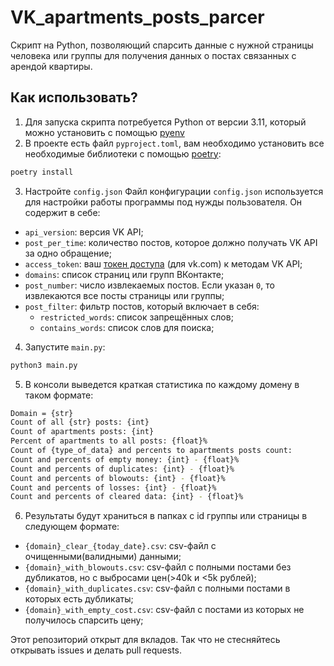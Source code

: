 # VK_apartments_posts_parcer
Скрипт на Python, позволяющий спарсить данные с нужной страницы человека или группы для получения данных о постах 
связанных с арендой квартиры.

## Как использовать?
1. Для запуска скрипта потребуется Python от версии 3.11, который можно установить с помощью [pyenv](https://habr.com/ru/articles/599441/)
2. В проекте есть файл `pyproject.toml`, вам необходимо установить все необходимые библиотеки с помощью [poetry](https://python-poetry.org/):
```bash
poetry install
```
3. Настройте `config.json`
Файл конфигурации `config.json` используется для настройки работы программы под нужды пользователя. 
Он содержит в себе:
- `api_version`: версия VK API;
- `post_per_time`: количество постов, которое должно получать VK API за одно обращение;
- `access_token`: ваш [токен доступа](https://vkhost.github.io/) (для vk.com) к методам VK API;
- `domains`: список страниц или групп ВКонтакте;
- `post_number`: число извлекаемых постов. Если указан `0`, то извлекаются все посты страницы или группы;
- `post_filter`: фильтр постов, который включает в себя:
  - `restricted_words`: список запрещённых слов;
  - `contains_words`: список слов для поиска;
4. Запустите `main.py`:
  ```bash
  python3 main.py
  ```
5. В консоли выведется краткая статистика по каждому домену в таком формате:
 ```bash
Domain = {str}
Count of all {str} posts: {int}
Count of apartments posts: {int}
Percent of apartments to all posts: {float}%
Count of {type_of_data} and percents to apartments posts count:
Count and percents of empty money: {int} - {float}%
Count and percents of duplicates: {int} - {float}%
Count and percents of blowouts: {int} - {float}%
Count and percents of losses: {int} - {float}%
Count and percents of cleared data: {int} - {float}%
```
6. Результаты будут храниться в папках с id группы или страницы в следующем формате:
- `{domain}_clear_{today_date}.csv`: csv-файл с очищенными(валидными) данными;
- `{domain}_with_blowouts.csv`: csv-файл с полными постами без дубликатов, но с выбросами цен(>40k и <5k рублей);
- `{domain}_with_duplicates.csv`: csv-файл с полными постами в которых есть дубликаты;
- `{domain}_with_empty_cost.csv`: csv-файл с постами из которых не получилось спарсить цену;

Этот репозиторий открыт для вкладов. Так что не стесняйтесь открывать issues и делать pull requests.
